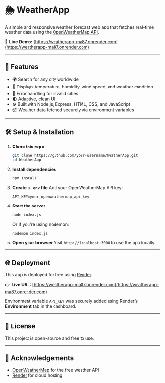 # 🌦️ WeatherApp

A simple and responsive weather forecast web app that fetches real-time weather data using the [OpenWeatherMap API](https://openweathermap.org/api).

🔗 **Live Demo:** [https://weatherapp-ma87.onrender.com](https://weatherapp-ma87.onrender.com)

---

## 🚀 Features

- 🌍 Search for any city worldwide  
- 🌡️ Displays temperature, humidity, wind speed, and weather condition  
- 🎯 Error handling for invalid cities  
- 🌓 Adaptive, clean UI  
- ⚙️ Built with Node.js, Express, HTML, CSS, and JavaScript  
- 📦 Weather data fetched securely via environment variables  

---

## 🛠️ Setup & Installation

1. **Clone this repo**
   ```bash
   git clone https://github.com/your-username/WeatherApp.git
   cd WeatherApp
   ```

2. **Install dependencies**
   ```bash
   npm install
   ```

3. **Create a `.env` file**
   Add your OpenWeatherMap API key:
   ```
   API_KEY=your_openweathermap_api_key
   ```

4. **Start the server**
   ```bash
   node index.js
   ```
   Or if you're using nodemon:
   ```bash
   nodemon index.js
   ```

5. **Open your browser**
   Visit `http://localhost:3000` to use the app locally.

---

## 🌐 Deployment

This app is deployed for free using [Render](https://render.com).

👉 **Live URL:** [https://weatherapp-ma87.onrender.com](https://weatherapp-ma87.onrender.com)

Environment variable `API_KEY` was securely added using Render’s **Environment** tab in the dashboard.

---

## 📄 License

This project is open-source and free to use.

---

## 🙌 Acknowledgements

- [OpenWeatherMap](https://openweathermap.org/) for the free weather API  
- [Render](https://render.com/) for cloud hosting  
